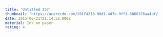 ```yaml
---
title: 'Untitled 237'
thumbnail: 'https://ucarecdn.com/201f42f8-98d1-4d7b-9ff3-8860378aa4bf/'
date: 2015-06-21T21:14:52.000Z
material: Ink on paper
rating: 4
---
```

